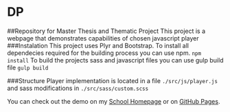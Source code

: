 # DP
##Repository for Master Thesis and Thematic Project
This project is a webpage that demonstrates capabilities of chosen javascript player
###Instalation
This project uses Plyr and Bootstrap. To install all dependecies required for the building process you can use npm.
```npm install```
To build the projects sass and javascript files you can use gulp build file
```gulp build```

###Structure
Player implementation is located in a file ``./src/js/player.js`` and sass modifications in ``./src/sass/custom.scss``

You can check out the demo on my [School Homepage](http://home.zcu.cz/~vaverkaj/DP/) or on [GitHub Pages](https://laserpork.github.io/DP/). 
